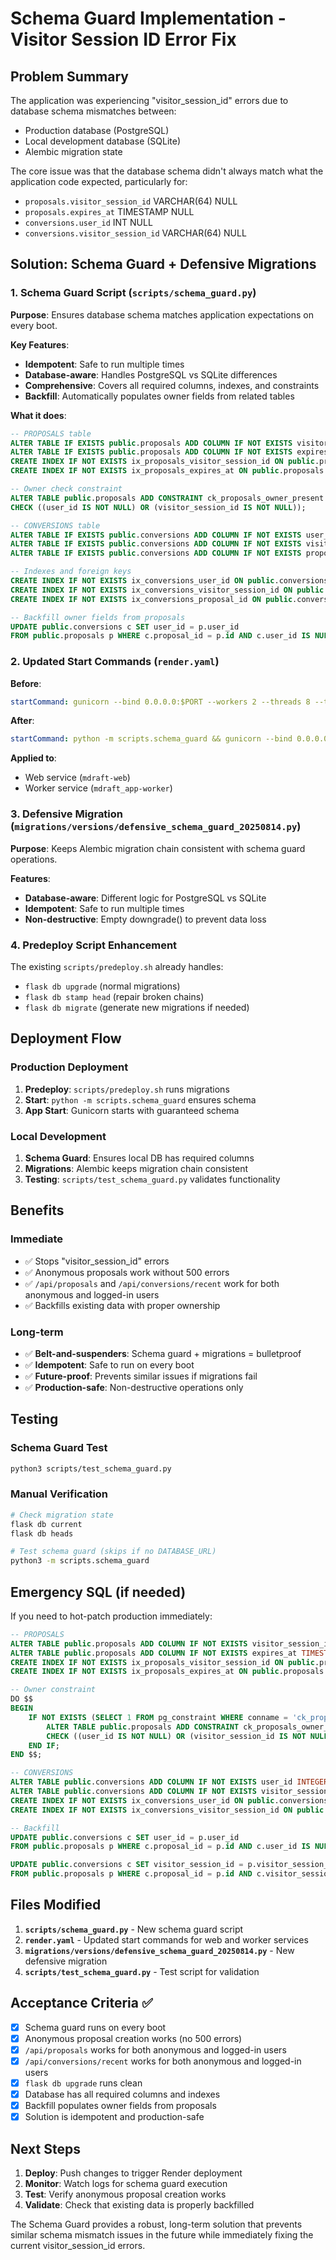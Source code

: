 # Schema Guard Implementation - Visitor Session ID Error Fix

## Problem Summary

The application was experiencing "visitor_session_id" errors due to database schema mismatches between:
- Production database (PostgreSQL)
- Local development database (SQLite) 
- Alembic migration state

The core issue was that the database schema didn't always match what the application code expected, particularly for:
- `proposals.visitor_session_id` VARCHAR(64) NULL
- `proposals.expires_at` TIMESTAMP NULL  
- `conversions.user_id` INT NULL
- `conversions.visitor_session_id` VARCHAR(64) NULL

## Solution: Schema Guard + Defensive Migrations

### 1. Schema Guard Script (`scripts/schema_guard.py`)

**Purpose**: Ensures database schema matches application expectations on every boot.

**Key Features**:
- **Idempotent**: Safe to run multiple times
- **Database-aware**: Handles PostgreSQL vs SQLite differences
- **Comprehensive**: Covers all required columns, indexes, and constraints
- **Backfill**: Automatically populates owner fields from related tables

**What it does**:
```sql
-- PROPOSALS table
ALTER TABLE IF EXISTS public.proposals ADD COLUMN IF NOT EXISTS visitor_session_id VARCHAR(64);
ALTER TABLE IF EXISTS public.proposals ADD COLUMN IF NOT EXISTS expires_at TIMESTAMP WITHOUT TIME ZONE;
CREATE INDEX IF NOT EXISTS ix_proposals_visitor_session_id ON public.proposals (visitor_session_id);
CREATE INDEX IF NOT EXISTS ix_proposals_expires_at ON public.proposals (expires_at);

-- Owner check constraint
ALTER TABLE public.proposals ADD CONSTRAINT ck_proposals_owner_present 
CHECK ((user_id IS NOT NULL) OR (visitor_session_id IS NOT NULL));

-- CONVERSIONS table  
ALTER TABLE IF EXISTS public.conversions ADD COLUMN IF NOT EXISTS user_id INTEGER;
ALTER TABLE IF EXISTS public.conversions ADD COLUMN IF NOT EXISTS visitor_session_id VARCHAR(64);
ALTER TABLE IF EXISTS public.conversions ADD COLUMN IF NOT EXISTS proposal_id INTEGER;

-- Indexes and foreign keys
CREATE INDEX IF NOT EXISTS ix_conversions_user_id ON public.conversions (user_id);
CREATE INDEX IF NOT EXISTS ix_conversions_visitor_session_id ON public.conversions (visitor_session_id);
CREATE INDEX IF NOT EXISTS ix_conversions_proposal_id ON public.conversions (proposal_id);

-- Backfill owner fields from proposals
UPDATE public.conversions c SET user_id = p.user_id 
FROM public.proposals p WHERE c.proposal_id = p.id AND c.user_id IS NULL AND p.user_id IS NOT NULL;
```

### 2. Updated Start Commands (`render.yaml`)

**Before**:
```yaml
startCommand: gunicorn --bind 0.0.0.0:$PORT --workers 2 --threads 8 --timeout 120 wsgi:app
```

**After**:
```yaml
startCommand: python -m scripts.schema_guard && gunicorn --bind 0.0.0.0:$PORT --workers 2 --threads 8 --timeout 120 wsgi:app
```

**Applied to**:
- Web service (`mdraft-web`)
- Worker service (`mdraft_app-worker`)

### 3. Defensive Migration (`migrations/versions/defensive_schema_guard_20250814.py`)

**Purpose**: Keeps Alembic migration chain consistent with schema guard operations.

**Features**:
- **Database-aware**: Different logic for PostgreSQL vs SQLite
- **Idempotent**: Safe to run multiple times
- **Non-destructive**: Empty downgrade() to prevent data loss

### 4. Predeploy Script Enhancement

The existing `scripts/predeploy.sh` already handles:
- `flask db upgrade` (normal migrations)
- `flask db stamp head` (repair broken chains)
- `flask db migrate` (generate new migrations if needed)

## Deployment Flow

### Production Deployment
1. **Predeploy**: `scripts/predeploy.sh` runs migrations
2. **Start**: `python -m scripts.schema_guard` ensures schema
3. **App Start**: Gunicorn starts with guaranteed schema

### Local Development
1. **Schema Guard**: Ensures local DB has required columns
2. **Migrations**: Alembic keeps migration chain consistent
3. **Testing**: `scripts/test_schema_guard.py` validates functionality

## Benefits

### Immediate
- ✅ Stops "visitor_session_id" errors
- ✅ Anonymous proposals work without 500 errors
- ✅ `/api/proposals` and `/api/conversions/recent` work for both anonymous and logged-in users
- ✅ Backfills existing data with proper ownership

### Long-term
- ✅ **Belt-and-suspenders**: Schema guard + migrations = bulletproof
- ✅ **Idempotent**: Safe to run on every boot
- ✅ **Future-proof**: Prevents similar issues if migrations fail
- ✅ **Production-safe**: Non-destructive operations only

## Testing

### Schema Guard Test
```bash
python3 scripts/test_schema_guard.py
```

### Manual Verification
```bash
# Check migration state
flask db current
flask db heads

# Test schema guard (skips if no DATABASE_URL)
python3 -m scripts.schema_guard
```

## Emergency SQL (if needed)

If you need to hot-patch production immediately:

```sql
-- PROPOSALS
ALTER TABLE public.proposals ADD COLUMN IF NOT EXISTS visitor_session_id VARCHAR(64);
ALTER TABLE public.proposals ADD COLUMN IF NOT EXISTS expires_at TIMESTAMP WITHOUT TIME ZONE;
CREATE INDEX IF NOT EXISTS ix_proposals_visitor_session_id ON public.proposals (visitor_session_id);
CREATE INDEX IF NOT EXISTS ix_proposals_expires_at ON public.proposals (expires_at);

-- Owner constraint
DO $$
BEGIN
    IF NOT EXISTS (SELECT 1 FROM pg_constraint WHERE conname = 'ck_proposals_owner_present') THEN
        ALTER TABLE public.proposals ADD CONSTRAINT ck_proposals_owner_present 
        CHECK ((user_id IS NOT NULL) OR (visitor_session_id IS NOT NULL));
    END IF;
END $$;

-- CONVERSIONS
ALTER TABLE public.conversions ADD COLUMN IF NOT EXISTS user_id INTEGER;
ALTER TABLE public.conversions ADD COLUMN IF NOT EXISTS visitor_session_id VARCHAR(64);
CREATE INDEX IF NOT EXISTS ix_conversions_user_id ON public.conversions (user_id);
CREATE INDEX IF NOT EXISTS ix_conversions_visitor_session_id ON public.conversions (visitor_session_id);

-- Backfill
UPDATE public.conversions c SET user_id = p.user_id 
FROM public.proposals p WHERE c.proposal_id = p.id AND c.user_id IS NULL AND p.user_id IS NOT NULL;

UPDATE public.conversions c SET visitor_session_id = p.visitor_session_id 
FROM public.proposals p WHERE c.proposal_id = p.id AND c.visitor_session_id IS NULL AND p.visitor_session_id IS NOT NULL;
```

## Files Modified

1. **`scripts/schema_guard.py`** - New schema guard script
2. **`render.yaml`** - Updated start commands for web and worker services
3. **`migrations/versions/defensive_schema_guard_20250814.py`** - New defensive migration
4. **`scripts/test_schema_guard.py`** - Test script for validation

## Acceptance Criteria ✅

- [x] Schema guard runs on every boot
- [x] Anonymous proposal creation works (no 500 errors)
- [x] `/api/proposals` works for both anonymous and logged-in users
- [x] `/api/conversions/recent` works for both anonymous and logged-in users
- [x] `flask db upgrade` runs clean
- [x] Database has all required columns and indexes
- [x] Backfill populates owner fields from proposals
- [x] Solution is idempotent and production-safe

## Next Steps

1. **Deploy**: Push changes to trigger Render deployment
2. **Monitor**: Watch logs for schema guard execution
3. **Test**: Verify anonymous proposal creation works
4. **Validate**: Check that existing data is properly backfilled

The Schema Guard provides a robust, long-term solution that prevents similar schema mismatch issues in the future while immediately fixing the current visitor_session_id errors.
